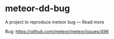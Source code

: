 meteor-dd-bug
======

A project to reproduce meteor bug — Read more

Bug: https://github.com/meteor/meteor/issues/496

